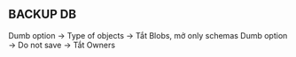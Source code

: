 ## BACKUP DB

Dumb option -> Type of objects -> Tắt Blobs, mở only schemas
Dumb option -> Do not save -> Tắt Owners